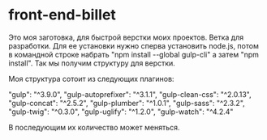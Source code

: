 # front-end-billet

Это моя заготовка, для быстрой верстки моих проектов. Ветка для разработки.
Для ее установки нужно сперва установить node.js, потом в командной строке набрать "npm install --global gulp-cli" а затем "npm install". Так мы получим структуру для верстки.

Моя структура сотоит из следующих плагинов:

"gulp": "^3.9.0",
"gulp-autoprefixer": "^3.1.1",
"gulp-clean-css": "^2.0.13",
"gulp-concat": "^2.5.2",
"gulp-plumber": "^1.0.1",
"gulp-sass": "^2.3.2",
"gulp-twig": "^0.3.0",
"gulp-uglify": "^1.2.0",
"gulp-watch": "^4.2.4"

В последующим их количество может меняться.
